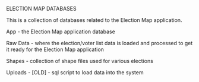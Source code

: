 ELECTION MAP DATABASES

This is a collection of databases related to the Election Map application.

App - the Election Map application database

Raw Data - where the election/voter list data is loaded and processed to get it ready for the Election Map application

Shapes - collection of shape files used for various elections

Uploads - [OLD] - sql script to load data into the system
